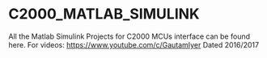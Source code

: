# C2000_MATLAB_SIMULINK
All the Matlab Simulink Projects for C2000 MCUs interface can be found here. For videos: https://www.youtube.com/c/GautamIyer
Dated 2016/2017
